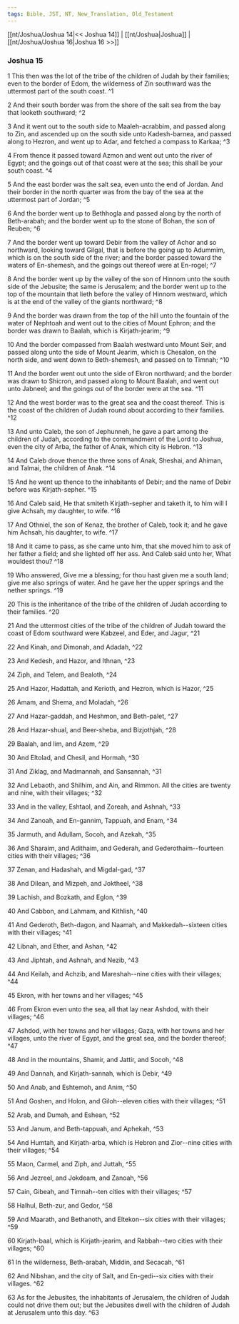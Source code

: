 ```yaml
---
tags: Bible, JST, NT, New_Translation, Old_Testament
---
```


[[nt/Joshua/Joshua 14|<< Joshua 14]] | [[nt/Joshua|Joshua]] | [[nt/Joshua/Joshua 16|Joshua 16 >>]]

### Joshua 15

1 This then was the lot of the tribe of the children of Judah by their families; even to the border of Edom, the wilderness of Zin southward was the uttermost part of the south coast.  ^1

2 And their south border was from the shore of the salt sea from the bay that looketh southward;  ^2

3 And it went out to the south side to Maaleh-acrabbim, and passed along to Zin, and ascended up on the south side unto Kadesh-barnea, and passed along to Hezron, and went up to Adar, and fetched a compass to Karkaa;  ^3

4 From thence it passed toward Azmon and went out unto the river of Egypt; and the goings out of that coast were at the sea; this shall be your south coast.  ^4

5 And the east border was the salt sea, even unto the end of Jordan. And their border in the north quarter was from the bay of the sea at the uttermost part of Jordan;  ^5

6 And the border went up to Bethhogla and passed along by the north of Beth-arabah; and the border went up to the stone of Bohan, the son of Reuben;  ^6

7 And the border went up toward Debir from the valley of Achor and so northward, looking toward Gilgal, that is before the going up to Adummim, which is on the south side of the river; and the border passed toward the waters of En-shemesh, and the goings out thereof were at En-rogel;  ^7

8 And the border went up by the valley of the son of Hinnom unto the south side of the Jebusite; the same is Jerusalem; and the border went up to the top of the mountain that lieth before the valley of Hinnom westward, which is at the end of the valley of the giants northward;  ^8

9 And the border was drawn from the top of the hill unto the fountain of the water of Nephtoah and went out to the cities of Mount Ephron; and the border was drawn to Baalah, which is Kirjath-jearim;  ^9

10 And the border compassed from Baalah westward unto Mount Seir, and passed along unto the side of Mount Jearim, which is Chesalon, on the north side, and went down to Beth-shemesh, and passed on to Timnah;  ^10

11 And the border went out unto the side of Ekron northward; and the border was drawn to Shicron, and passed along to Mount Baalah, and went out unto Jabneel; and the goings out of the border were at the sea.  ^11

12 And the west border was to the great sea and the coast thereof. This is the coast of the children of Judah round about according to their families.  ^12

13 And unto Caleb, the son of Jephunneh, he gave a part among the children of Judah, according to the commandment of the Lord to Joshua, even the city of Arba, the father of Anak, which city is Hebron.  ^13

14 And Caleb drove thence the three sons of Anak, Sheshai, and Ahiman, and Talmai, the children of Anak.  ^14

15 And he went up thence to the inhabitants of Debir; and the name of Debir before was Kirjath-sepher.  ^15

16 And Caleb said, He that smiteth Kirjath-sepher and taketh it, to him will I give Achsah, my daughter, to wife.  ^16

17 And Othniel, the son of Kenaz, the brother of Caleb, took it; and he gave him Achsah, his daughter, to wife.  ^17

18 And it came to pass, as she came unto him, that she moved him to ask of her father a field; and she lighted off her ass. And Caleb said unto her, What wouldest thou?  ^18

19 Who answered, Give me a blessing; for thou hast given me a south land; give me also springs of water. And he gave her the upper springs and the nether springs.  ^19

20 This is the inheritance of the tribe of the children of Judah according to their families.  ^20

21 And the uttermost cities of the tribe of the children of Judah toward the coast of Edom southward were Kabzeel, and Eder, and Jagur,  ^21

22 And Kinah, and Dimonah, and Adadah,  ^22

23 And Kedesh, and Hazor, and Ithnan,  ^23

24 Ziph, and Telem, and Bealoth,  ^24

25 And Hazor, Hadattah, and Kerioth, and Hezron, which is Hazor,  ^25

26 Amam, and Shema, and Moladah,  ^26

27 And Hazar-gaddah, and Heshmon, and Beth-palet,  ^27

28 And Hazar-shual, and Beer-sheba, and Bizjothjah,  ^28

29 Baalah, and Iim, and Azem,  ^29

30 And Eltolad, and Chesil, and Hormah,  ^30

31 And Ziklag, and Madmannah, and Sansannah,  ^31

32 And Lebaoth, and Shilhim, and Ain, and Rimmon. All the cities are twenty and nine, with their villages;  ^32

33 And in the valley, Eshtaol, and Zoreah, and Ashnah,  ^33

34 And Zanoah, and En-gannim, Tappuah, and Enam,  ^34

35 Jarmuth, and Adullam, Socoh, and Azekah,  ^35

36 And Sharaim, and Adithaim, and Gederah, and Gederothaim\--fourteen cities with their villages;  ^36

37 Zenan, and Hadashah, and Migdal-gad,  ^37

38 And Dilean, and Mizpeh, and Joktheel,  ^38

39 Lachish, and Bozkath, and Eglon,  ^39

40 And Cabbon, and Lahmam, and Kithlish,  ^40

41 And Gederoth, Beth-dagon, and Naamah, and Makkedah\--sixteen cities with their villages;  ^41

42 Libnah, and Ether, and Ashan,  ^42

43 And Jiphtah, and Ashnah, and Nezib,  ^43

44 And Keilah, and Achzib, and Mareshah\--nine cities with their villages;  ^44

45 Ekron, with her towns and her villages;  ^45

46 From Ekron even unto the sea, all that lay near Ashdod, with their villages;  ^46

47 Ashdod, with her towns and her villages; Gaza, with her towns and her villages, unto the river of Egypt, and the great sea, and the border thereof;  ^47

48 And in the mountains, Shamir, and Jattir, and Socoh,  ^48

49 And Dannah, and Kirjath-sannah, which is Debir,  ^49

50 And Anab, and Eshtemoh, and Anim,  ^50

51 And Goshen, and Holon, and Giloh\--eleven cities with their villages;  ^51

52 Arab, and Dumah, and Eshean,  ^52

53 And Janum, and Beth-tappuah, and Aphekah,  ^53

54 And Humtah, and Kirjath-arba, which is Hebron and Zior\--nine cities with their villages;  ^54

55 Maon, Carmel, and Ziph, and Juttah,  ^55

56 And Jezreel, and Jokdeam, and Zanoah,  ^56

57 Cain, Gibeah, and Timnah\--ten cities with their villages;  ^57

58 Halhul, Beth-zur, and Gedor,  ^58

59 And Maarath, and Bethanoth, and Eltekon\--six cities with their villages;  ^59

60 Kirjath-baal, which is Kirjath-jearim, and Rabbah\--two cities with their villages;  ^60

61 In the wilderness, Beth-arabah, Middin, and Secacah,  ^61

62 And Nibshan, and the city of Salt, and En-gedi\--six cities with their villages.  ^62

63 As for the Jebusites, the inhabitants of Jerusalem, the children of Judah could not drive them out; but the Jebusites dwell with the children of Judah at Jerusalem unto this day.  ^63

 
